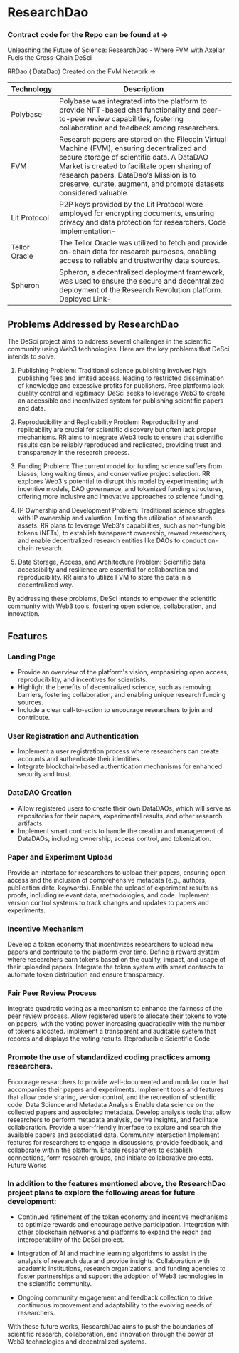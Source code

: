 # ResearchDao

### Contract code for the Repo can be found at -> 

Unleashing the Future of Science: ResearchDao - Where FVM with Axellar Fuels the Cross-Chain DeSci

RRDao ( DataDao) Created on the FVM Network -> 

| Technology     | Description                                                                                                                                                                                                                                                                                     |
|----------------|-------------------------------------------------------------------------------------------------------------------------------------------------------------------------------------------------------------------------------------------------------------------------------------------------|
| Polybase       | Polybase was integrated into the platform to provide NFT-based chat functionality and peer-to-peer review capabilities, fostering collaboration and feedback among researchers.                                                                                                                 |
| FVM            | Research papers are stored on the Filecoin Virtual Machine (FVM), ensuring decentralized and secure storage of scientific data. A DataDAO Market is created to facilitate open sharing of research papers. DataDao's Mission is to preserve, curate, augment, and promote datasets considered valuable.      |
| Lit Protocol   | P2P keys provided by the Lit Protocol were employed for encrypting documents, ensuring privacy and data protection for researchers. Code Implementation-                                                                                                                                                          |
| Tellor Oracle  | The Tellor Oracle was utilized to fetch and provide on-chain data for research purposes, enabling access to reliable and trustworthy data sources.                                                                                                                                                |
| Spheron        | Spheron, a decentralized deployment framework, was used to ensure the secure and decentralized deployment of the Research Revolution platform. Deployed Link-                                                                                                                                         |


## Problems Addressed by ResearchDao

The DeSci project aims to address several challenges in the scientific community using Web3 technologies. Here are the key problems that DeSci intends to solve:

1. Publishing Problem: Traditional science publishing involves high publishing fees and limited access, leading to restricted dissemination of knowledge and excessive profits for publishers. Free platforms lack quality control and legitimacy. DeSci seeks to leverage Web3 to create an accessible and incentivized system for publishing scientific papers and data.

2. Reproducibility and Replicability Problem: Reproducibility and replicability are crucial for scientific discovery but often lack proper mechanisms. RR aims to integrate Web3 tools to ensure that scientific results can be reliably reproduced and replicated, providing trust and transparency in the research process.

3. Funding Problem: The current model for funding science suffers from biases, long waiting times, and conservative project selection. RR explores Web3's potential to disrupt this model by experimenting with incentive models, DAO governance, and tokenized funding structures, offering more inclusive and innovative approaches to science funding.

4. IP Ownership and Development Problem: Traditional science struggles with IP ownership and valuation, limiting the utilization of research assets. RR plans to leverage Web3's capabilities, such as non-fungible tokens (NFTs), to establish transparent ownership, reward researchers, and enable decentralized research entities like DAOs to conduct on-chain research.

5. Data Storage, Access, and Architecture Problem: Scientific data accessibility and resilience are essential for collaboration and reproducibility. RR aims to utilize FVM to store the data in a decentralized way.

By addressing these problems, DeSci intends to empower the scientific community with Web3 tools, fostering open science, collaboration, and innovation.

## Features

### Landing Page

- Provide an overview of the platform's vision, emphasizing open access, reproducibility, and incentives for scientists.
- Highlight the benefits of decentralized science, such as removing barriers, fostering collaboration, and enabling unique research funding sources.
- Include a clear call-to-action to encourage researchers to join and contribute.

### User Registration and Authentication

- Implement a user registration process where researchers can create accounts and authenticate their identities.
- Integrate blockchain-based authentication mechanisms for enhanced security and trust.

### DataDAO Creation

- Allow registered users to create their own DataDAOs, which will serve as repositories for their papers, experimental results, and other research artifacts.
- Implement smart contracts to handle the creation and management of DataDAOs, including ownership, access control, and tokenization.

### Paper and Experiment Upload

Provide an interface for researchers to upload their papers, ensuring open access and the inclusion of comprehensive metadata (e.g., authors, publication date, keywords).
Enable the upload of experiment results as proofs, including relevant data, methodologies, and code.
Implement version control systems to track changes and updates to papers and experiments.

### Incentive Mechanism
Develop a token economy that incentivizes researchers to upload new papers and contribute to the platform over time.
Define a reward system where researchers earn tokens based on the quality, impact, and usage of their uploaded papers.
Integrate the token system with smart contracts to automate token distribution and ensure transparency.

### Fair Peer Review Process

Integrate quadratic voting as a mechanism to enhance the fairness of the peer review process.
Allow registered users to allocate their tokens to vote on papers, with the voting power increasing quadratically with the number of tokens allocated.
Implement a transparent and auditable system that records and displays the voting results.
Reproducible Scientific Code

### Promote the use of standardized coding practices among researchers.
Encourage researchers to provide well-documented and modular code that accompanies their papers and experiments.
Implement tools and features that allow code sharing, version control, and the recreation of scientific code.
Data Science and Metadata Analysis
Enable data science on the collected papers and associated metadata.
Develop analysis tools that allow researchers to perform metadata analysis, derive insights, and facilitate collaboration.
Provide a user-friendly interface to explore and search the available papers and associated data.
Community Interaction
Implement features for researchers to engage in discussions, provide feedback, and collaborate within the platform.
Enable researchers to establish connections, form research groups, and initiate collaborative projects.
Future Works

### In addition to the features mentioned above, the ResearchDao project plans to explore the following areas for future development:

- Continued refinement of the token economy and incentive mechanisms to optimize rewards and encourage active participation.
Integration with other blockchain networks and platforms to expand the reach and interoperability of the DeSci project.

- Integration of AI and machine learning algorithms to assist in the analysis of research data and provide insights.
Collaboration with academic institutions, research organizations, and funding agencies to foster partnerships and support the adoption of Web3 technologies in the scientific community.

- Ongoing community engagement and feedback collection to drive continuous improvement and adaptability to the evolving needs of researchers.

With these future works, ResearchDao aims to push the boundaries of scientific research, collaboration, and innovation through the power of Web3 technologies and decentralized systems.